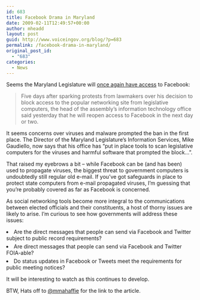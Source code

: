 ```yaml
---
id: 683
title: Facebook Drama in Maryland
date: 2009-02-11T12:49:57+00:00
author: mheadd
layout: post
guid: http://www.voiceingov.org/blog/?p=683
permalink: /facebook-drama-in-maryland/
original_post_id:
  - "683"
categories:
  - News
---
```

Seems the Maryland Legislature will <a href="http://www.washingtonpost.com/wp-dyn/content/article/2009/02/10/AR2009021003301.html" target="_blank">once again have access</a> to Facebook:

> Five days after sparking protests from lawmakers over his decision to block access to the popular networking site from legislative computers, the head of the assembly&#8217;s information technology office said yesterday that he will reopen access to Facebook in the next day or two. 

It seems concerns over viruses and malware prompted the ban in the first place. The Director of the Maryland Legislature&#8217;s Information Services, Mike Gaudiello, now says that his office has &#8220;put in place tools to scan legislative computers for the viruses and harmful software that prompted the block&#8230;&#8221;.

That raised my eyebrows a bit &#8211; while Facebook can be (and has been) used to propagate viruses, the biggest threat to government computers is undoubtedly still regular old e-mail. If you&#8217;ve got safeguards in place to protect state computers from e-mail propagated viruses, I&#8217;m guessing that you&#8217;re probably covered as far as Facebook is concerned.

As social networking tools become more integral to the communications between elected officials and their constituents, a host of thorny issues are likely to arise. I&#8217;m curious to see how governments will address these issues:

<li style="margin-bottom:5px;">
  Are the direct messages that people can send via Facebook and Twitter subject to public record requirements?
</li>
<li style="margin-bottom:5px;">
  Are direct messages that people can send via Facebook and Twitter FOIA-able?
</li>
<li style="margin-bottom:5px;">
  Do status updates in Facebook or Tweets meet the requirements for public meeting notices?
</li>

It will be interesting to watch as this continues to develop.

BTW, Hats off to <a href="http://twitter.com/mmahaffie" target="_blank">@mmahaffie</a> for the link to the article.